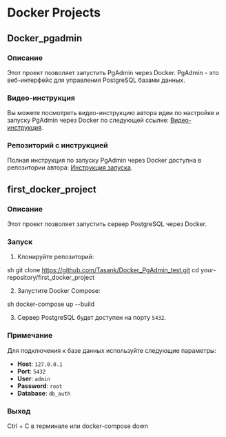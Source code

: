 # Docker Projects

## Docker_pgadmin

### Описание
Этот проект позволяет запустить PgAdmin через Docker. PgAdmin - это веб-интерфейс для управления PostgreSQL базами данных.

### Видео-инструкция
Вы можете посмотреть видео-инструкцию автора идеи по настройке и запуску PgAdmin через Docker по следующей ссылке: [Видео-инструкция](https://www.youtube.com/watch?v=NkPvabFLKsg&t=30s).

### Репозиторий с инструкцией
Полная инструкция по запуску PgAdmin через Docker доступна в репозитории автора: [Инструкция запуска](https://github.com/Kishinskiy/postgres-compose).

## first_docker_project

### Описание
Этот проект позволяет запустить сервер PostgreSQL через Docker.

### Запуск 

1. Клонируйте репозиторий:
    
sh
    git clone https://github.com/Tasank/Docker_PgAdmin_test.git
    cd your-repository/first_docker_project
   

2. Запустите Docker Compose:
    
sh
    docker-compose up --build
   

3. Сервер PostgreSQL будет доступен на порту `5432`.



### Примечание
Для подключения к базе данных используйте следующие параметры:
- **Host**: `127.0.0.1`
- **Port**: `5432`
- **User**: `admin`
- **Password**: `root`
- **Database**: `db_auth`

### Выход
Ctrl + C в терминале или docker-compose down
